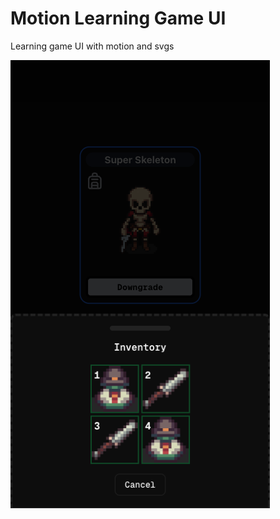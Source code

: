 # Motion Learning Game UI

Learning game UI with motion and svgs

![Overview](./public/overview.png)